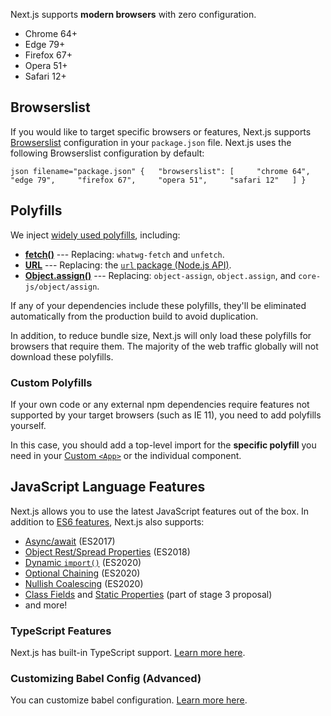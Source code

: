 Next.js supports **modern browsers** with zero configuration.

-   Chrome 64+
-   Edge 79+
-   Firefox 67+
-   Opera 51+
-   Safari 12+

## Browserslist

If you would like to target specific browsers or features, Next.js
supports [Browserslist](https://browsersl.ist) configuration in your
`package.json` file. Next.js uses the following Browserslist
configuration by default:

`json filename="package.json" {   "browserslist": [     "chrome 64",     "edge 79",     "firefox 67",     "opera 51",     "safari 12"   ] }`

## Polyfills

We inject [widely used
polyfills](https://github.com/vercel/next.js/blob/canary/packages/next-polyfill-nomodule/src/index.js),
including:

-   [**fetch()**](https://developer.mozilla.org/docs/Web/API/Fetch_API)
    --- Replacing: `whatwg-fetch` and `unfetch`.
-   [**URL**](https://developer.mozilla.org/docs/Web/API/URL) ---
    Replacing: the [`url` package (Node.js
    API)](https://nodejs.org/api/url.html).
-   [**Object.assign()**](https://developer.mozilla.org/docs/Web/JavaScript/Reference/Global_Objects/Object/assign)
    --- Replacing: `object-assign`, `object.assign`, and
    `core-js/object/assign`.

If any of your dependencies include these polyfills, they'll be
eliminated automatically from the production build to avoid duplication.

In addition, to reduce bundle size, Next.js will only load these
polyfills for browsers that require them. The majority of the web
traffic globally will not download these polyfills.

### Custom Polyfills

If your own code or any external npm dependencies require features not
supported by your target browsers (such as IE 11), you need to add
polyfills yourself.

In this case, you should add a top-level import for the **specific
polyfill** you need in your [Custom
`<App>`](/docs/pages/building-your-application/routing/custom-app) or
the individual component.

## JavaScript Language Features

Next.js allows you to use the latest JavaScript features out of the box.
In addition to [ES6 features](https://github.com/lukehoban/es6features),
Next.js also supports:

-   [Async/await](https://github.com/tc39/ecmascript-asyncawait)
    (ES2017)
-   [Object Rest/Spread
    Properties](https://github.com/tc39/proposal-object-rest-spread)
    (ES2018)
-   [Dynamic
    `import()`](https://github.com/tc39/proposal-dynamic-import)
    (ES2020)
-   [Optional
    Chaining](https://github.com/tc39/proposal-optional-chaining)
    (ES2020)
-   [Nullish
    Coalescing](https://github.com/tc39/proposal-nullish-coalescing)
    (ES2020)
-   [Class Fields](https://github.com/tc39/proposal-class-fields) and
    [Static
    Properties](https://github.com/tc39/proposal-static-class-features)
    (part of stage 3 proposal)
-   and more!

### TypeScript Features

Next.js has built-in TypeScript support. [Learn more
here](/docs/pages/building-your-application/configuring/typescript).

### Customizing Babel Config (Advanced)

You can customize babel configuration. [Learn more
here](/docs/pages/building-your-application/configuring/babel).
